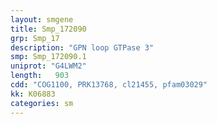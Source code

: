 ```yaml
---
layout: smgene
title: Smp_172090
grp: Smp_17
description: "GPN loop GTPase 3"
smp: Smp_172090.1
uniprot: "G4LWM2"
length:   903
cdd: "COG1100, PRK13768, cl21455, pfam03029"
kk: K06883
categories: sm
---
```

